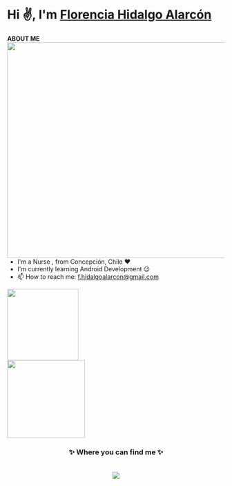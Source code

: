 
<h1 align="left">Hi ✌️, I'm <a href="https://www.linkedin.com/in/florencia-hidalgo-83315a1ab/" target="_blank" rel="noopener noreferrer">Florencia Hidalgo Alarcón </a></h2>

**ABOUT ME**
<a href="https://github.com/Scariu">
 <img align='right' src='https://media1.giphy.com/media/gx54W1mSpeYMg/giphy.gif?cid=ecf05e47266jnol0jj3oaoidkjtenzq3ujhenxedx1d8gebx&ep=v1_gifs_search&rid=giphy.gif&ct=g' height=500  width='1000"'></a></h2>
 
  - I'm a Nurse , from Concepción, Chile ❤️
  - I'm currently learning Android Development 😉
  - 📫 How to reach me: f.hidalgoalarcon@gmail.com


 

  <img height=165 align="center" src="https://github-readme-stats.vercel.app/api/top-langs/?username=Scariu&layout=compact" />
 
 <div>
  
  <img height=180 align="center" src="https://github-readme-stats.vercel.app/api?username=Scariu&show_icons=true&theme=dark" />


<h3 align="center">
✨ Where you can find me ✨
  <p align="center"><br/>
   <a href="https://www.linkedin.com/in/florencia-hidalgo-83315a1ab/">
        <img src="https://img.shields.io/badge/-LinkedIn-blue?style=flat-square&logo=linkedin" />
  </a>
</p>
</h1>


<!--
**Scariu/Scariu** is a ✨ _special_ ✨ repository because its `README.md` (this file) appears on your GitHub profile.

Here are some ideas to get you started:

- 🔭 I’m currently working on ...
- 🌱 I’m currently learning ...
- 👯 I’m looking to collaborate on ...
- 🤔 I’m looking for help with ...
- 💬 Ask me about ...
- 📫 How to reach me: ...
- 😄 Pronouns: ...
- ⚡ Fun fact: ...
-->
